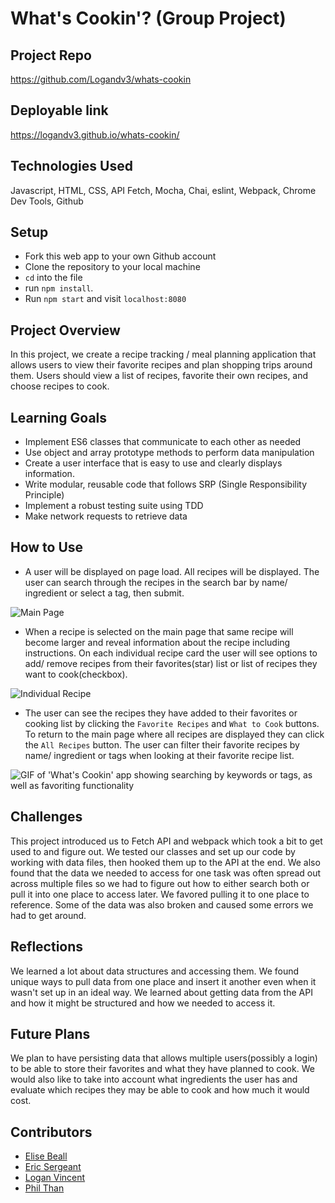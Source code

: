 # What's Cookin'? (Group Project)



## Project Repo
https://github.com/Logandv3/whats-cookin


## Deployable link
https://logandv3.github.io/whats-cookin/


## Technologies Used
Javascript, HTML, CSS, API Fetch, Mocha, Chai, eslint, Webpack, Chrome Dev Tools, Github


## Setup
- Fork this web app to your own Github account
- Clone the repository to your local machine
- `cd` into the file
- run `npm install`.
- Run `npm start` and visit `localhost:8080`



## Project Overview
In this project, we create a recipe tracking / meal planning application that allows users to view their favorite recipes and plan shopping trips around them.  Users should view a list of recipes, favorite their own recipes, and choose recipes to cook.


## Learning Goals
* Implement ES6 classes that communicate to each other as needed
* Use object and array prototype methods to perform data manipulation
* Create a user interface that is easy to use and clearly displays information.
* Write modular, reusable code that follows SRP (Single Responsibility Principle)
* Implement a robust testing suite using TDD
* Make network requests to retrieve data



## How to Use

- A user will be displayed on page load.  All recipes will be displayed.  The user can search through the recipes in the search bar by name/ ingredient or select a tag, then submit.
 
![Main Page](https://user-images.githubusercontent.com/81990507/132528850-a6c8e73d-b719-4137-9db7-cf36d1ad28fc.png)

- When a recipe is selected on the main page that same recipe will become larger and reveal information about the recipe including instructions.  On each individual recipe card the user will see options to add/ remove recipes from their favorites(star) list or list of recipes they want to cook(checkbox).
 
![Individual Recipe](https://user-images.githubusercontent.com/81990507/132529026-59340c5f-d479-4724-81ab-89014bfc9a86.png)

- The user can see the recipes they have added to their favorites or cooking list by clicking the `Favorite Recipes` and `What to Cook` buttons.  To return to the main page where all recipes are displayed they can click the `All Recipes` button.  The user can filter their favorite recipes by name/ ingredient or tags when looking at their favorite recipe list.

![GIF of 'What's Cookin' app showing searching by keywords or tags, as well as favoriting functionality](https://user-images.githubusercontent.com/724355/132463113-1fa1002d-67a2-43c7-8805-8d4865e0bb7f.gif)

## Challenges
This project introduced us to Fetch API and webpack which took a bit to get used to and figure out.  We tested our classes and set up our code by working with data files, then hooked them up to the API at the end.  We also found that the data we needed to access for one task was often spread out across multiple files so we had to figure out how to either search both or pull it into one place to access later.  We favored pulling it to one place to reference.  Some of the data was also broken and caused some errors we had to get around.


## Reflections
We learned a lot about data structures and accessing them.  We found unique ways to pull data from one place and insert it another even when it wasn't set up in an ideal way.  We learned about getting data from the API and how it might be structured and how we needed to access it.


## Future Plans
We plan to have persisting data that allows multiple users(possibly a login) to be able to store their favorites and what they have planned to cook.  We would also like to take into account what ingredients the user has and evaluate which recipes they may be able to cook and how much it would cost.



## Contributors
- [Elise Beall](https://github.com/elisebeall)
- [Eric Sergeant](https://github.com/EricSergeant)
- [Logan Vincent](https://github.com/Logandv3)
- [Phil Than](https://github.com/pthan1)
